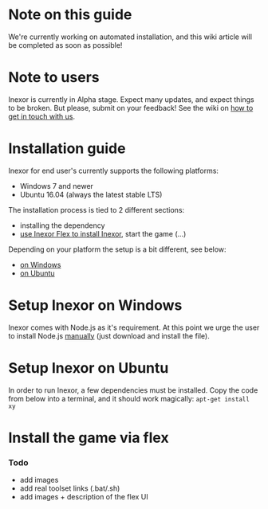 # Note on this guide
We're currently working on automated installation, and this wiki article will be completed as soon as possible!

# Note to users
Inexor is currently in Alpha stage. Expect many updates, and expect things to be broken. But please, submit on your feedback! See the wiki on [how to get in touch with us](https://github.com/inexorgame/code/wiki/Contact). 

# Installation guide
Inexor for end user's currently supports the following platforms:

- Windows 7 and newer
- Ubuntu 16.04 (always the latest stable LTS)

The installation process is tied to 2 different sections:
- installing the dependency
- [use Inexor Flex to install Inexor](#install-the-game-via-flex), start the game (...)

Depending on your platform the setup is a bit different, see below:

- [on Windows](#setup-inexor-on-windows)
- [on Ubuntu](#setup-inexor-on-linux)


# Setup Inexor on Windows
Inexor comes with Node.js as it's requirement. At this point we urge the user to install Node.js [manually](https://nodejs.org/dist/v6.10.3/node-v6.10.3-x86.msi) (just download and install the file).


# Setup Inexor on Ubuntu
In order to run Inexor, a few dependencies must be installed. Copy the code from below into a terminal, and it should work magically:
`apt-get install xy`


# Install the game via flex

### Todo
- add images
- add real toolset links (.bat/.sh)
- add images + description of the flex UI